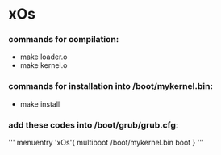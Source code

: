 # xOs
### commands for compilation:
* make loader.o
* make kernel.o

### commands for installation into /boot/mykernel.bin:
* make install

### add these codes into /boot/grub/grub.cfg:
'''
menuentry 'xOs'{
  multiboot /boot/mykernel.bin
  boot
}
'''
